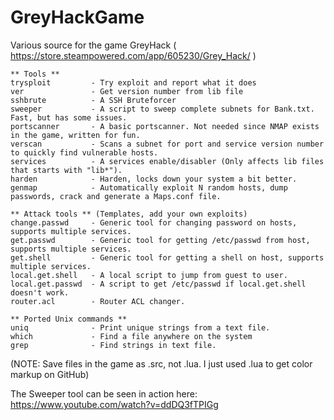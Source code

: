 # GreyHackGame
Various source for the game GreyHack ( https://store.steampowered.com/app/605230/Grey_Hack/ )

```
** Tools **
trysploit         - Try exploit and report what it does
ver               - Get version number from lib file
sshbrute          - A SSH Bruteforcer
sweeper           - A script to sweep complete subnets for Bank.txt. Fast, but has some issues.
portscanner       - A basic portscanner. Not needed since NMAP exists in the game, written for fun.
verscan           - Scans a subnet for port and service version number to quickly find vulnerable hosts.
services          - A services enable/disabler (Only affects lib files that starts with "lib*").
harden            - Harden, locks down your system a bit better.
genmap            - Automatically exploit N random hosts, dump passwords, crack and generate a Maps.conf file.

** Attack tools ** (Templates, add your own exploits)
change.passwd     - Generic tool for changing password on hosts, supports multiple services. 
get.passwd        - Generic tool for getting /etc/passwd from host, supports multiple services.
get.shell         - Generic tool for getting a shell on host, supports multiple services.
local.get.shell   - A local script to jump from guest to user.
local.get.passwd  - A script to get /etc/passwd if local.get.shell doesn't work.
router.acl        - Router ACL changer.

** Ported Unix commands **
uniq              - Print unique strings from a text file.
which             - Find a file anywhere on the system
grep              - Find strings in text file.
```
(NOTE: Save files in the game as .src, not .lua. I just used .lua to get color markup on GitHub)

The Sweeper tool can be seen in action here: https://www.youtube.com/watch?v=ddDQ3fTPIGg

